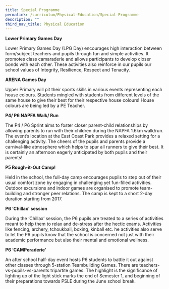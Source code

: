 ```yaml
---
title: Special Programme
permalink: /curriculum/Physical-Education/Special-Programme
description: ""
third_nav_title: Physical Education
---
```

**Lower Primary Games Day**

  

Lower Primary Games Day (LPG Day) encourages high interaction between form/subject teachers and pupils through fun and simple activities. It promotes class camaraderie and allows participants to develop closer bonds with each other. These activities also reinforce in our pupils our school values of Integrity, Resilience, Respect and Tenacity.

  

**ARENA Games Day**

  

Upper Primary will pit their sports skills in various events representing each house colours. Students mingled with students from different levels of the same house to give their best for their respective house colours! House colours are being led by a PE Teacher.

  

**P4/ P6 NAPFA Walk/ Run**

  

The P4 / P6 Sprint aims to foster closer parent-child relationships by allowing parents to run with their children during the NAPFA 1.6km walk/run. The event’s location at the East Coast Park provides a relaxed setting for a challenging activity. The cheers of the pupils and parents provide a carnival-like atmosphere which helps to spur all runners to give their best. It is certainly an afternoon eagerly anticipated by both pupils and their parents!

  

**P5 Rough-it-Out Camp!**

  

Held in the school, the full-day camp encourages pupils to step out of their usual comfort zone by engaging in challenging yet fun-filled activities. Outdoor excursions and indoor games are organised to promote team-building and stronger peer relations. The camp is kept to a short 2-day duration starting from 2017.

  

**P6 ‘Chillax’ session**

  

During the ‘Chillax’ session, the P6 pupils are treated to a series of activities meant to help them to relax and de-stress after the hectic exams. Activities like fencing, archery, tchoukball, boxing, kinball etc. he activities also serve to let the P6 pupils know that the school is concerned not just with their academic performance but also their mental and emotional wellness.

  

**P6 ‘CAMPeraderie’**

  

An after school half-day event hosts P6 students to battle it out against other classes through 5-station Teambuilding Games. There are teachers-vs-pupils-vs-parents tripartite games. The highlight is the significance of lighting up of the light stick marks the end of Semester 1, and beginning of their preparations towards PSLE during the June school break.